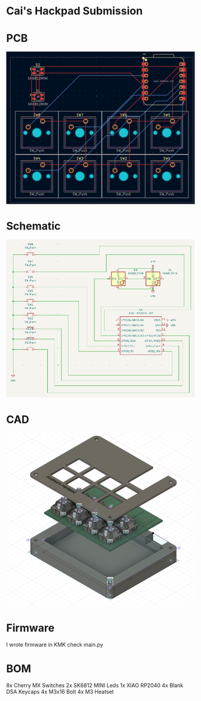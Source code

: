 # Cai's Hackpad Submission
# PCB
![PCB.png](HackpadImages/PCB.png)
# Schematic
![Schematic.png](HackpadImages/Schematic.png)
# CAD
![FullBody.png](HackpadImages/FullBody.png)
# Firmware
I wrote firmware in KMK check main.py
# BOM
8x Cherry MX Switches
2x SK6812 MINI Leds
1x XIAO RP2040
4x Blank DSA Keycaps
4x M3x16 Bolt
4x M3 Heatset
